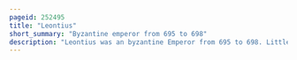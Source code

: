 ```yaml
---
pageid: 252495
title: "Leontius"
short_summary: "Byzantine emperor from 695 to 698"
description: "Leontius was an byzantine Emperor from 695 to 698. Little is known about his early Life other than that he was born in Isauria in Asia Minor. He was given the Title Patrikios and under Emperor Constantine Iv made Strategos of the anatolic Theme. During the early Years of justinian Ii's Reign he led Forces against umayyads securing Victory and forcing the umayyad Caliph abd al-malik Ibn Marwan to sue for Peace."
---
```

